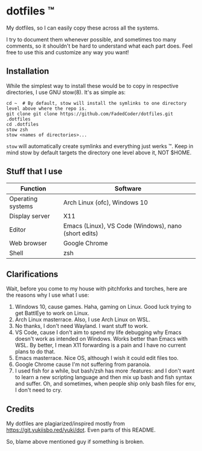 # dotfiles :tm:
My dotfiles, so I can easily copy these across all the systems.

I try to document them whenever possible, and sometimes too many comments, so it shouldn't be hard to understand what each part does. Feel free to use this and customize any way you want!

## Installation

While the simplest way to install these would be to copy in respective directories, I use GNU stow(8). It's as simple as:
```
cd ~  # By default, stow will install the symlinks to one directory level above where the repo is.
git clone git clone https://github.com/FadedCoder/dotfiles.git .dotfiles
cd .dotfiles
stow zsh
stow <names of directories>...
```

`stow` will automatically create symlinks and everything just werks :tm:. Keep in mind stow by default targets the directory one level above it, NOT $HOME.

## Stuff that I use

| Function             | Software                                             |
|----------------------|------------------------------------------------------|
| Operating systems    | Arch Linux (ofc), Windows 10                         |
| Display server       | X11                                                  |
| Editor               | Emacs (Linux), VS Code (Windows), nano (short edits) |
| Web browser          | Google Chrome                                        |
| Shell                | zsh                                                  |

## Clarifications

Wait, before you come to my house with pitchforks and torches, here are the reasons why I use what I use:
1. Windows 10, cause games. Haha, gaming on Linux. Good luck trying to get BattlEye to work on Linux.
2. Arch Linux masterrace. Also, I use Arch Linux on WSL.
3. No thanks, I don't need Wayland. I want stuff to work.
4. VS Code, cause I don't aim to spend my life debugging why Emacs doesn't work as intended on Windows. Works better than Emacs with WSL. By better, I mean X11 forwarding is a pain and I have no current plans to do that.
5. Emacs masterrace. Nice OS, although I wish it could edit files too.
6. Google Chrome cause I'm not suffering from paranoia.
7. I used fish for a while, but bash/zsh has more :features: and I don't want to learn a new scripting language and then mix up bash and fish syntax and suffer. Oh, and sometimes, when people ship only bash files for env, I don't need to cry.

## Credits
My dotfiles are plagiarized/inspired mostly from https://git.yukiisbo.red/yuki/dot. Even parts of this README.

So, blame above mentioned guy if something is broken.
